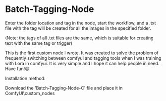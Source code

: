 # Batch-Tagging-Node

Enter the folder location and tag in the node, start the workflow, and a .txt file with the tag will be created for all the images in the specified folder. 

(Note: the tags of all .txt files are the same, which is suitable for creating text with the same tag or trigger) 

This is the first custom node I wrote. It was created to solve the problem of frequently switching between comfyui and tagging tools when I was training with Lora in comfyui. It is very simple and I hope it can help people in need. Have fun!😊

Installation method:

Download the 'Batch-Tagging-Node-C' file and place it in ComfyUI\custom_nodes
